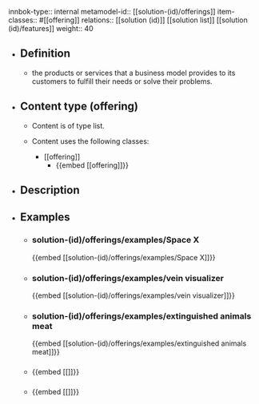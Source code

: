 innbok-type:: internal
metamodel-id:: [[solution-(id)/offerings]]
item-classes:: #[[offering]]
relations:: [[solution (id)]] [[solution list]] [[solution (id)/features]]
weight:: 40

- ## Definition
  - the products or services that a business model provides to its customers to fulfill their needs or solve their problems.
- ## Content type (offering)
  - Content is of type list.
  
  - Content uses the following classes:
    - [[offering]]
      - {{embed [[offering]]}}
  
- ## Description
- ## Examples
  - ### solution-(id)/offerings/examples/Space X
    {{embed [[solution-(id)/offerings/examples/Space X]]}}
  - ### solution-(id)/offerings/examples/vein visualizer
    {{embed [[solution-(id)/offerings/examples/vein visualizer]]}}
  - ### solution-(id)/offerings/examples/extinguished animals meat
    {{embed [[solution-(id)/offerings/examples/extinguished animals meat]]}}
  - ### 
    {{embed [[]]}}
  - ### 
    {{embed [[]]}}
  

